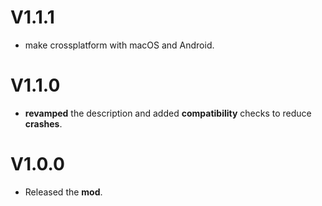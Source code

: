 # V1.1.1

* make crossplatform with macOS and Android.

# V1.1.0

* <cg>**revamped**</c> the description and added <cg>**compatibility**</c> checks to reduce **crashes**.

# V1.0.0

* Released the <cg>**mod**</c>.